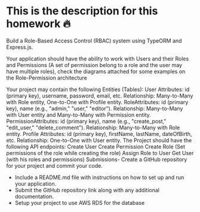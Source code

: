 # This is the description for this homework 🔥
Build a Role-Based Access Control (RBAC) system using TypeORM and Express.js.

Your application should have the ability to work with Users and their Roles and Permissions (A set of permission belong to a role and the user may have multiple roles), check the diagrams attached for some examples on the Role-Permission architecture 

Your project may contain the following Entities (Tables):
User
Attributes: id (primary key), username, password, email, etc.
Relationship: Many-to-Many with Role entity, One-to-One with Profile entity.
RoleAttributes: id (primary key), name (e.g., "admin," "user," "editor").
Relationship: Many-to-Many with User entity and Many-to-Many with Permission entity.
PermissionAttributes: id (primary key), name (e.g., "create_post," "edit_user," "delete_comment").
Relationship: Many-to-Many with Role entity.
Profile
Attributes: id (primary key), firstName, lastName, dateOfBirth, etc.
Relationship: One-to-One with User entity.
The Project should have the following API endpoints:
Create User
Create Permission 
Create Role (Set permissions of the role while creating the role)
Assign Role to User
Get User (with his roles and permissions)
Submissions- Create a GitHub repository for your project and commit your code.
- Include a README.md file with instructions on how to set up and run your application.
- Submit the GitHub repository link along with any additional documentation.
- Setup your project to use AWS RDS for the database
